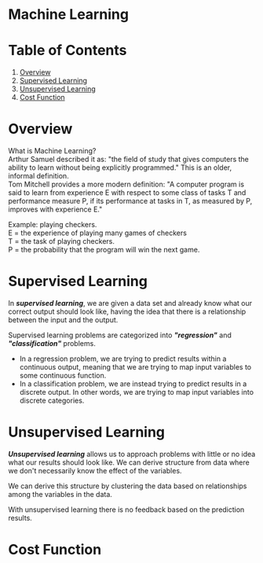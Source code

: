 # Machine Learning
# Table of Contents
1. [Overview](#overview)
2. [Supervised Learning](#supervised-learning)
3. [Unsupervised Learning](#unsupervised-learning)
4. [Cost Function](#cost-function)

# Overview
What is Machine Learning?
</br>
Arthur Samuel described it as: "the field of study that gives computers the ability to learn without being explicitly programmed." This is an older, informal definition.
</br>
Tom Mitchell provides a more modern definition: "A computer program is said to learn from experience E with respect to some class of tasks T and performance measure P, if its performance at tasks in T, as measured by P, improves with experience E."

Example: playing checkers.
</br>
E = the experience of playing many games of checkers
</br>
T = the task of playing checkers.
</br>
P = the probability that the program will win the next game.

# Supervised Learning
In **_supervised learning_**, we are given a data set and already know what our correct output should look like, having the idea that there is a relationship between the input and the output.

Supervised learning problems are categorized into **_"regression"_** and **_"classification"_** problems. 
- In a regression problem, we are trying to predict results within a continuous output, meaning that we are trying to map input variables to some continuous function.
- In a classification problem, we are instead trying to predict results in a discrete output. In other words, we are trying to map input variables into discrete categories. 

# Unsupervised Learning
**_Unsupervised learning_** allows us to approach problems with little or no idea what our results should look like. We can derive structure from data where we don't necessarily know the effect of the variables.

We can derive this structure by clustering the data based on relationships among the variables in the data.

With unsupervised learning there is no feedback based on the prediction results.

# Cost Function















